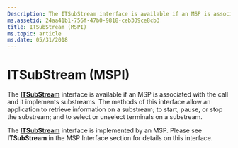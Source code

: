 ```yaml
---
Description: The ITSubStream interface is available if an MSP is associated with the call and it implements substreams.
ms.assetid: 24aa41b1-756f-47b0-9818-ceb309ce8cb3
title: ITSubStream (MSPI)
ms.topic: article
ms.date: 05/31/2018
---
```


# ITSubStream (MSPI)

The [**ITSubStream**](https://msdn.microsoft.com/library/ms732440(v=VS.85).aspx) interface is available if an MSP is associated with the call and it implements substreams. The methods of this interface allow an application to retrieve information on a substream; to start, pause, or stop the substream; and to select or unselect terminals on a substream.

The [**ITSubStream**](https://msdn.microsoft.com/library/ms732440(v=VS.85).aspx) interface is implemented by an MSP. Please see **ITSubStream** in the MSP Interface section for details on this interface.

 

 



